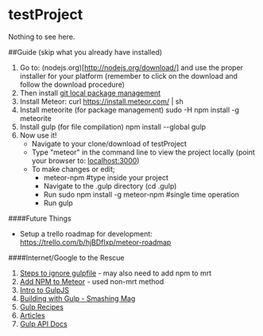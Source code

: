 testProject
===========

Nothing to see here.

##Guide (skip what you already have installed)

1. Go to: (nodejs.org)[http://nodejs.org/download/] and use the proper installer for your platform (remember to click on the download and follow the download procedure)
2. Then install [git local package management](http://git-scm.com/downloads)
3. Install Meteor:
    curl https://install.meteor.com/ | sh
4. Install meteorite (for package management)
    sudo -H npm install -g meteorite
5. Install gulp (for file compilation)
    npm install --global gulp
6. Now use it!
    * Navigate to your clone/download of testProject
    * Type "meteor" in the command line to view the project locally
        (point your browser to: [localhost:3000](http://localhost:3000))
    * To make changes or edit;
        - meteor-npm #type inside your project
        - Navigate to the .gulp directory (cd .gulp)
        - Run sudo npm install -g meteor-npm #single time operation
        - Run gulp

####Future Things
* Setup a trello roadmap for development: https://trello.com/b/hjBDflxp/meteor-roadmap

####Internet/Google to the Rescue
1. [Steps to ignore gulpfile](http://stackoverflow.com/questions/23443301/how-to-tell-meteor-to-ignore-gulpfile-js) - may also need to add npm to mrt
2. [Add NPM to Meteor](https://github.com/arunoda/meteor-npm/) - used non-mrt method
3. [Intro to GulpJS](https://www.codefellows.org/blog/quick-intro-to-gulp-js)
4. [Building with Gulp - Smashing Mag](http://www.smashingmagazine.com/2014/06/11/building-with-gulp/)
5. [Gulp Recipes](https://github.com/gulpjs/gulp/tree/master/docs/recipes)
6. [Articles](https://github.com/gulpjs/gulp/blob/master/docs/README.md#articles)
7. [Gulp API Docs](https://github.com/gulpjs/gulp/blob/master/docs/API.md)